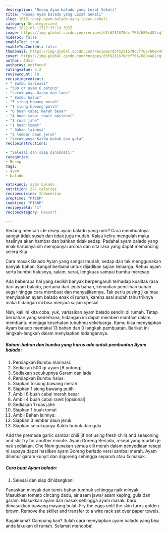 ```yaml
---
description: "Resep Ayam balado yang Lezat Sekali"
title: "Resep Ayam balado yang Lezat Sekali"
slug: 1615-resep-ayam-balado-yang-lezat-sekali
category: Uncategorized
date: 2022-03-12T17:37:19.397Z
image: https://img-global.cpcdn.com/recipes/d3f6231670dcf766/680x482cq70/ayam-balado-foto-resep-utama.jpg
hideToc: false
enableToc: true
enableTocContent: false
thumbnail: https://img-global.cpcdn.com/recipes/d3f6231670dcf766/680x482cq70/ayam-balado-foto-resep-utama.jpg
cover: https://img-global.cpcdn.com/recipes/d3f6231670dcf766/680x482cq70/ayam-balado-foto-resep-utama.jpg
author: Admin
authorAv: notfound
ratingvalue: 4.2
reviewcount: 18
recipeingredient:
- " Bumbu marinasi"
- "500 gr ayam 6 potong"
- "secukupnya Garam dan lada"
- " Bumbu halus"
- "5 siung bawang merah"
- "1 siung bawang putih"
- "6 buah cabai merah besar"
- "4 buah cabai rawit opsional"
- "1 ruas jahe"
- "1 buah tomat"
- " Bahan lainnya"
- "3 lembar daun jeruk"
- "secukupnya Kaldu bubuk dan gula"
recipeinstructions:

- "Selesai dan siap dinikmati!"
categories:
- Resep
tags:
- ayam
- balado

katakunci: ayam balado 
nutrition: 277 calories
recipecuisine: Indonesian
preptime: "PT16M"
cooktime: "PT60M"
recipeyield: "1"
recipecategory: Dessert

---
```





Sedang mencari ide resep ayam balado yang unik? Cara membuatnya sangat tidak susah dan tidak juga mudah. Kalau keliru mengolah maka hasilnya akan hambar dan bahkan tidak sedap. Padahal ayam balado yang enak harusnya sih mempunyai aroma dan cita rasa yang dapat memancing selera Kita.





Cara masak Balado Ayam yang sangat mudah, sedap dan tak menggunakan banyak bahan. Sangat berbaloi untuk dijadikan sajian keluarga. Rebus ayam serta bumbu halusnya, salam, serai, lengkuas sampai bumbu meresap.

Ada beberapa hal yang sedikit banyak berpengaruh terhadap kualitas rasa dari ayam balado, pertama dari jenis bahan, kemudian pemilihan bahan segar hingga cara membuat dan menyajikannya. Tak perlu pusing jika mau menyiapkan ayam balado enak di rumah, karena asal sudah tahu triknya maka hidangan ini bisa menjadi sajian spesial.






Nah, kali ini kita coba, yuk, variasikan ayam balado sendiri di rumah. Tetap berbahan yang sederhana, hidangan ini dapat memberi manfaat dalam membantu menjaga kesehatan tubuhmu sekeluarga. Kamu bisa menyiapkan Ayam balado memakai 13 bahan dan 0 langkah pembuatan. Berikut ini langkah-langkah dalam menyiapkan hidangannya.

<!--inarticleads1-->

##### Bahan-bahan dan bumbu yang harus ada untuk pembuatan Ayam balado:

1. Persiapkan  Bumbu marinasi:
1. Sediakan 500 gr ayam [6 potong]
1. Sediakan secukupnya Garam dan lada
1. Persiapkan  Bumbu halus:
1. Siapkan 5 siung bawang merah
1. Siapkan 1 siung bawang putih
1. Ambil 6 buah cabai merah besar
1. Ambil 4 buah cabai rawit [opsional]
1. Sediakan 1 ruas jahe
1. Siapkan 1 buah tomat
1. Ambil  Bahan lainnya:
1. Siapkan 3 lembar daun jeruk
1. Siapkan secukupnya Kaldu bubuk dan gula


Add the premade garlic sambal chili (if not using fresh chili) and seasoning and stir fry for another minute. Ayam Goreng Berlado, resepi yang mudah je nak sediakan. Che Nom gunakan semua cili merah dalam penyediaan resepi ni supaya dapat hasilkan ayam Goreng berlado versi sambal merah. Ayam dilumur garam kunyit dan digoreng sehingga separuh atau ¾ masak. 

<!--inarticleads2-->

##### Cara buat Ayam balado:


1. Selesai dan siap dihidangkan!

Panaskan minyak dan tumis bahan tumbuk sehingga naik minyak. Masukkan tomato cincang dadu, air asam jawa/ asam keping, gula dan garam. Masukkan ayam dan masak sehingga ayam masak, baru dimasukkan bawang mayang bulat. Fry the eggs until the skin turns golden brown. Remove the skillet and transfer to a wire rack set over paper towels. 

Bagaimana? Gampang kan? Itulah cara menyiapkan ayam balado yang bisa anda lakukan di rumah. Selamat mencoba!

